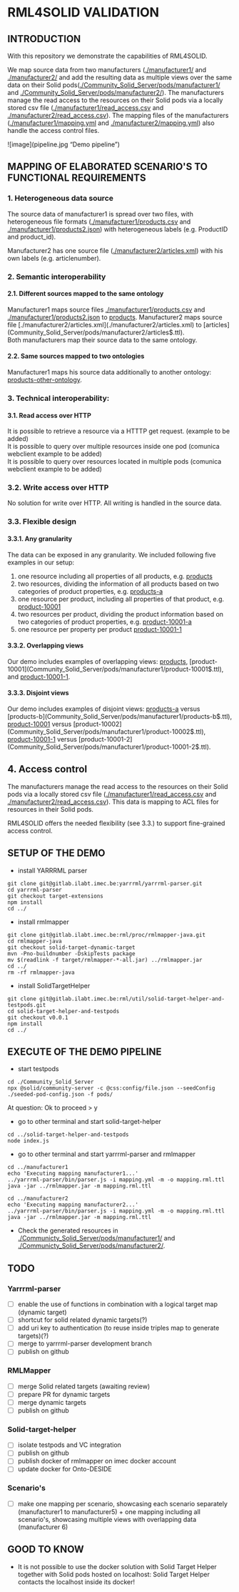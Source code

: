 # RML4SOLID VALIDATION

## INTRODUCTION

With this repository we demonstrate the capabilities of RML4SOLID. 

We map source data from two manufacturers ([./manufacturer1/](./manufacturer1/) and [./manufacturer2/](./manufacturer2/) and add the resulting data as multiple views over the same data on their Solid pods([./Community_Solid_Server/pods/manufacturer1/](./Community_Solid_Server/pods/manufacturer1/) and [./Community_Solid_Server/pods/manufacturer2/](./Community_Solid_Server/pods/manufacturer2/)). The manufacturers manage the read access to the resources on their Solid pods via a locally stored csv file ([./manufacturer1/read_access.csv](./manufacturer1/read_access.csv) and [./manufacturer2/read_access.csv](./manufacturer2/read_access.csv)). The mapping files of the manufacturers ([./manufacturer1/mapping.yml](./manufacturer1/mapping.yml) and [./manufacturer2/mapping.yml](./manufacturer2/mapping.yml)) also handle the access control files. 

![image](pipeline.jpg “Demo pipeline”)

## MAPPING OF ELABORATED SCENARIO'S TO FUNCTIONAL REQUIREMENTS

### 1. Heterogeneous data source

The source data of manufacturer1 is spread over two files, with heterogeneous file formats ([./manufacturer1/products.csv](./manufacturer1/products.csv) and [./manufacturer1/products2.json](./manufacturer1/products2.json)) with heterogeneous labels (e.g. ProductID and product_id).  

Manufacturer2 has one source file ([./manufacturer2/articles.xml](./manufacturer2/articles.xml)) with his own labels (e.g. articlenumber).

### 2. Semantic interoperability

#### 2.1. Different sources mapped to the same ontology
Manufacturer1 maps source files [./manufacturer1/products.csv](./manufacturer1/products.csv) and [./manufacturer1/products2.json](./manufacturer1/products2.json) to [products](Community_Solid_Server/pods/manufacturer1/products$.ttl).  
Manufacturer2 maps source file [./manufacturer2/articles.xml](./manufacturer2/articles.xml) to [articles](Community_Solid_Server/pods/manufacturer2/articles$.ttl).  
Both manufacturers map their source data to the same ontology. 

#### 2.2. Same sources mapped to two ontologies

Manufacturer1 maps his source data additionally to another ontology: [products-other-ontology](Community_Solid_Server/pods/manufacturer1/products-other-ontology$.ttl).  

### 3. Technical interoperability:

#### 3.1. Read access over HTTP

It is possible to retrieve a resource via a HTTTP get request. (example to be added)  
It is possible to query over multiple resources inside one pod (comunica webclient example to be added)  
It is possible to query over resources located in multiple pods (comunica webclient example to be added)  

### 3.2. Write access over HTTP

No solution for write over HTTP. All writing is handled in the source data. 

### 3.3. Flexible design

#### 3.3.1. Any granularity

The data can be exposed in any granularity. We included following five examples in our setup: 
1. one resource including all properties of all products, e.g. [products](Community_Solid_Server/pods/manufacturer1/products$.ttl)
2. two resources, dividing the information of all products based on two categories of product properties, e.g. [products-a](Community_Solid_Server/pods/manufacturer1/products-a$.ttl)
3. one resource per product, including all properties of that product, e.g. [product-10001](Community_Solid_Server/pods/manufacturer1/product-10001$.ttl)
4. two resources per product, dividing the product information  based on two categories of product properties, e.g. [product-10001-a](Community_Solid_Server/pods/manufacturer1/product-10001-a$.ttl)
5. one resource per property per product  [product-10001-1](Community_Solid_Server/pods/manufacturer1/product-10001-1$.ttl)

#### 3.3.2. Overlapping views
Our demo includes examples of overlapping views: [products](Community_Solid_Server/pods/manufacturer1/products$.ttl), [product-10001](Community_Solid_Server/pods/manufacturer1/product-10001$.ttl), and [product-10001-1](Community_Solid_Server/pods/manufacturer1/product-10001-1$.ttl). 

#### 3.3.3. Disjoint views
Our demo includes examples of disjoint views: [products-a](Community_Solid_Server/pods/manufacturer1/products-a$.ttl) versus [products-b](Community_Solid_Server/pods/manufacturer1/products-b$.ttl), [product-10001](Community_Solid_Server/pods/manufacturer1/product-10001$.ttl) versus [product-10002](Community_Solid_Server/pods/manufacturer1/product-10002$.ttl), [product-10001-1](Community_Solid_Server/pods/manufacturer1/product-10001-1$.ttl) versus [product-10001-2](Community_Solid_Server/pods/manufacturer1/product-10001-2$.ttl).   

## 4. Access control 

The manufacturers manage the read access to the resources on their Solid pods via a locally stored csv file ([./manufacturer1/read_access.csv](./manufacturer1/read_access.csv) and [./manufacturer2/read_access.csv](./manufacturer2/read_access.csv)). This data is mapping to ACL files for resources in their Solid pods. 

RML4SOLID offers the needed flexibility (see 3.3.) to support fine-grained access control.    


## SETUP OF THE DEMO

- install YARRRML parser 
````shell
git clone git@gitlab.ilabt.imec.be:yarrrml/yarrrml-parser.git
cd yarrrml-parser
git checkout target-extensions
npm install
cd ../
````
- install rmlmapper
````shell
git clone git@gitlab.ilabt.imec.be:rml/proc/rmlmapper-java.git
cd rmlmapper-java
git checkout solid-target-dynamic-target
mvn -Pno-buildnumber -DskipTests package
mv $(readlink -f target/rmlmapper-*-all.jar) ../rmlmapper.jar
cd ../
rm -rf rmlmapper-java
````
- install SolidTargetHelper
````shell
git clone git@gitlab.ilabt.imec.be:rml/util/solid-target-helper-and-testpods.git
cd solid-target-helper-and-testpods
git checkout v0.0.1
npm install
cd ../
````


## EXECUTE OF THE DEMO PIPELINE

- start testpods

````shell
cd ./Community_Solid_Server
npx @solid/community-server -c @css:config/file.json --seedConfig ./seeded-pod-config.json -f pods/
````
At question: Ok to proceed > y

- go to other terminal and start solid-target-helper
````shell
cd ../solid-target-helper-and-testpods
node index.js
````

- go to other terminal and start yarrrml-parser and rmlmapper
````shell
cd ../manufacturer1
echo 'Executing mapping manufacturer1...'
../yarrrml-parser/bin/parser.js -i mapping.yml -m -o mapping.rml.ttl
java -jar ../rmlmapper.jar -m mapping.rml.ttl

cd ../manufacturer2
echo 'Executing mapping manufacturer2...'
../yarrrml-parser/bin/parser.js -i mapping.yml -m -o mapping.rml.ttl
java -jar ../rmlmapper.jar -m mapping.rml.ttl
````

- Check the generated resources in [./Communicty_Solid_Server/pods/manufacturer1/](Community_Solid_Server/pods/manufacturer1/) and [./Communicty_Solid_Server/pods/manufacturer2/](Community_Solid_Server/pods/manufacturer2/).

## TODO 

### Yarrrml-parser
- [ ] enable the use of functions in combination with a logical target map (dynamic target)
- [ ] shortcut for solid related dynamic targets(?)
- [ ] add uri key to authentication (to reuse inside triples map to generate targets)(?)
- [ ] merge to yarrrml-parser development branch
- [ ] publish on github

### RMLMapper
- [ ] merge Solid related targets (awaiting review)
- [ ] prepare PR for dynamic targets
- [ ] merge dynamic targets
- [ ] publish on github

### Solid-target-helper
- [ ] isolate testpods and VC integration
- [ ] publish on github
- [ ] publish docker of rmlmapper on imec docker account
- [ ] update docker for Onto-DESIDE

### Scenario's
- [ ] make one mapping per scenario, showcasing each scenario separately (manufacturer1 to manufacturer5) + one mapping including all scenario's, showcasing multiple views with overlapping data  (manufacturer 6)

## GOOD TO KNOW
- It is not possible to use the docker solution with Solid Target Helper together with Solid pods hosted on localhost: Solid Target Helper contacts the localhost inside its docker!





